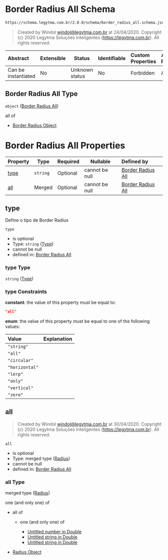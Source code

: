 # Border Radius All Schema

```txt
https://schema.legytma.com.br/2.0.0/schema/border_radius_all.schema.json
```




> Created by Windol [windol@legytma.com.br](mailto:windol@legytma.com.br) at 24/04/2020.
> Copyright (c) 2020 Legytma Soluções Inteligentes (<https://legytma.com.br>). All rights reserved.
>

| Abstract            | Extensible | Status         | Identifiable | Custom Properties | Additional Properties | Access Restrictions | Defined In                                                                                      |
| :------------------ | ---------- | -------------- | ------------ | :---------------- | --------------------- | ------------------- | ----------------------------------------------------------------------------------------------- |
| Can be instantiated | No         | Unknown status | No           | Forbidden         | Allowed               | none                | [border_radius_all.schema.json](../schema/border_radius_all.schema.json) |

## Border Radius All Type

`object` ([Border Radius All](border_radius_all.md))

all of

-   [Border Radius Object](border_radius-oneof-border-radius-object.md)

# Border Radius All Properties

| Property      | Type     | Required | Nullable       | Defined by                                                                                                                                                 |
| :------------ | -------- | -------- | -------------- | :--------------------------------------------------------------------------------------------------------------------------------------------------------- |
| [type](#type) | `string` | Optional | cannot be null | [Border Radius All](border_radius_all-properties-type.md) |
| [all](#all)   | Merged   | Optional | cannot be null | [Border Radius All](border_radius_all-properties-radius.md)           |

## type

Define o tipo de Border Radius


`type`

-   is optional
-   Type: `string` ([Type](border_radius_all-properties-type.md))
-   cannot be null
-   defined in: [Border Radius All](border_radius_all-properties-type.md)

### type Type

`string` ([Type](border_radius_all-properties-type.md))

### type Constraints

**constant**: the value of this property must be equal to:

```json
"all"
```

**enum**: the value of this property must be equal to one of the following values:

| Value          | Explanation |
| :------------- | ----------- |
| `"string"`     |             |
| `"all"`        |             |
| `"circular"`   |             |
| `"horizontal"` |             |
| `"lerp"`       |             |
| `"only"`       |             |
| `"vertical"`   |             |
| `"zero"`       |             |

## all




> Created by Windol [windol@legytma.com.br](mailto:windol@legytma.com.br) at 30/04/2020.
> Copyright (c) 2020 Legytma Soluções Inteligentes (<https://legytma.com.br>). All rights reserved.
>

`all`

-   is optional
-   Type: merged type ([Radius](border_radius_all-properties-radius.md))
-   cannot be null
-   defined in: [Border Radius All](border_radius_all-properties-radius.md)

### all Type

merged type ([Radius](border_radius_all-properties-radius.md))

one (and only one) of

-   all of

    -   one (and only one) of

        -   [Untitled number in Double](double-oneof-0.md)
        -   [Untitled string in Double](double-oneof-1.md)
        -   [Untitled string in Double](double-oneof-2.md)
-   [Radius Object](radius-oneof-radius-object.md)

